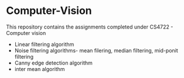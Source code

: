 # Computer-Vision
This repository contains the assignments completed under CS4722 - Computer vision
- Linear filtering algorithm
- Noise filtering algorithms- mean filering, median filtering, mid-ponit filtering
- Canny edge detection algorithm
- inter mean algorithm 

